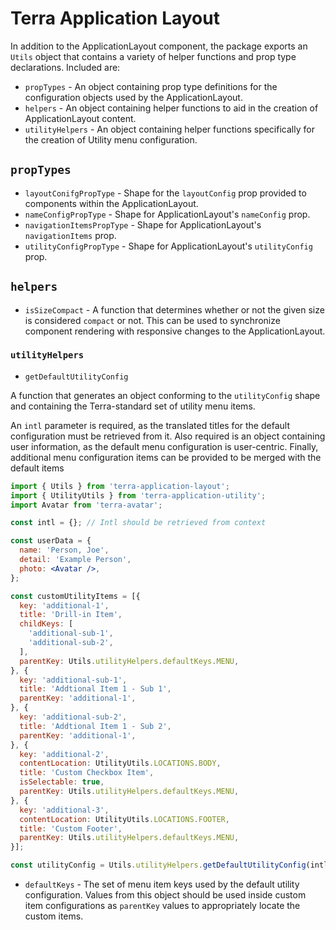 # Terra Application Layout

In addition to the ApplicationLayout component, the package exports an `Utils` object that contains a variety of helper functions and prop type declarations. Included are:

- `propTypes` - An object containing prop type definitions for the configuration objects used by the ApplicationLayout.
- `helpers` - An object containing helper functions to aid in the creation of ApplicationLayout content.
- `utilityHelpers` - An object containing helper functions specifically for the creation of Utility menu configuration.

## `propTypes`

- `layoutConifgPropType` - Shape for the `layoutConfig` prop provided to components within the ApplicationLayout.
- `nameConfigPropType` - Shape for ApplicationLayout's `nameConfig` prop.
- `navigationItemsPropType` - Shape for ApplicationLayout's `navigationItems` prop.
- `utilityConfigPropType` - Shape for ApplicationLayout's `utilityConfig` prop.

## `helpers`

- `isSizeCompact` - A function that determines whether or not the given size is considered `compact` or not. This can be used to synchronize component rendering with responsive changes to the ApplicationLayout.

### `utilityHelpers`

- `getDefaultUtilityConfig`

A function that generates an object conforming to the `utilityConfig` shape and containing the Terra-standard set of utility menu items.

An `intl` parameter is required, as the translated titles for the default configuration must be retrieved from it. Also required is an object containing user information, as the default menu configuration is user-centric. Finally, additional menu configuration items can be provided to be merged with the default items

```jsx
import { Utils } from 'terra-application-layout';
import { UtilityUtils } from 'terra-application-utility';
import Avatar from 'terra-avatar';

const intl = {}; // Intl should be retrieved from context

const userData = {
  name: 'Person, Joe',
  detail: 'Example Person',
  photo: <Avatar />,
};

const customUtilityItems = [{
  key: 'additional-1',
  title: 'Drill-in Item',
  childKeys: [
    'additional-sub-1',
    'additional-sub-2',
  ],
  parentKey: Utils.utilityHelpers.defaultKeys.MENU,
}, {
  key: 'additional-sub-1',
  title: 'Addtional Item 1 - Sub 1',
  parentKey: 'additional-1',
}, {
  key: 'additional-sub-2',
  title: 'Addtional Item 1 - Sub 2',
  parentKey: 'additional-1',
}, {
  key: 'additional-2',
  contentLocation: UtilityUtils.LOCATIONS.BODY,
  title: 'Custom Checkbox Item',
  isSelectable: true,
  parentKey: Utils.utilityHelpers.defaultKeys.MENU,
}, {
  key: 'additional-3',
  contentLocation: UtilityUtils.LOCATIONS.FOOTER,
  title: 'Custom Footer',
  parentKey: Utils.utilityHelpers.defaultKeys.MENU,
}];

const utilityConfig = Utils.utilityHelpers.getDefaultUtilityConfig(intl, userData, customUtilityItems);
```

- `defaultKeys` - The set of menu item keys used by the default utility configuration. Values from this object should be used inside custom item configurations as `parentKey` values to appropriately locate the custom items.
